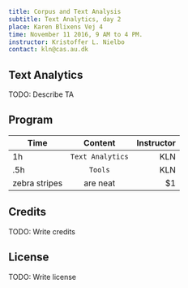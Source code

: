 ```yaml
title: Corpus and Text Analysis
subtitle: Text Analytics, day 2
place: Karen Blixens Vej 4
time: November 11 2016, 9 AM to 4 PM.
instructor: Kristoffer L. Nielbo  
contact: kln@cas.au.dk
```
## Text Analytics

TODO: Describe TA

## Program

| Time        | Content           | Instructor  |
| ------------- |:-------------:| -----:|
| 1h      | `Text Analytics` | KLN |
| .5h      | `Tools`      |   KLN |
| zebra stripes | are neat      |    $1 |


## Credits

TODO: Write credits

## License

TODO: Write license
